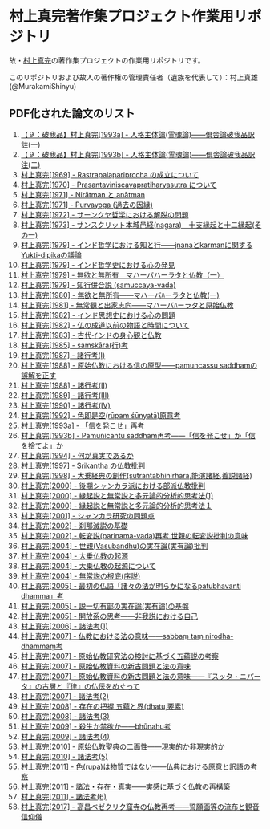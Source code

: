 # 村上真完著作集プロジェクト作業用リポジトリ

故・[村上真完](https://ja.wikipedia.org/wiki/%E6%9D%91%E4%B8%8A%E7%9C%9F%E5%AE%8C)の著作集プロジェクトの作業用リポジトリです。

このリポジトリおよび故人の著作権の管理責任者（遺族を代表して）：村上真雄(@MurakamiShinyu)

## PDF化された論文のリスト

1. [【９：破我品】村上真完[1993a] - 人格主体論(霊魂論)——倶舎論破我品訳註(一)](PDF/【９：破我品】村上真完[1993a]%20-%20人格主体論(霊魂論)——倶舎論破我品訳註(一).pdf)
1. [【９：破我品】村上真完[1993b] - 人格主体論(霊魂論)——倶舎論破我品訳注(二)](PDF/【９：破我品】村上真完[1993b]%20-%20人格主体論(霊魂論)——倶舎論破我品訳注(二).pdf)
1. [村上真完[1969] - Rastrapalapariprccha の成立について](PDF/村上真完[1969]%20-%20Rastrapalapariprccha%20の成立について.pdf)
1. [村上真完[1970] - Prasantaviniscayapratiharyasutra について](PDF/村上真完[1970]%20-%20Prasantaviniscayapratiharyasutra%20について.pdf)
1. [村上真完[1971] - Nirātman と anātman](PDF/村上真完[1971]%20-%20Nirātman%20と%20anātman.pdf)
1. [村上真完[1971] - Purvayoga (過去の因縁)](PDF/村上真完[1971]%20-%20Purvayoga%20(過去の因縁).pdf)
1. [村上真完[1972] - サーンクヤ哲学における解脱の問題](PDF/村上真完[1972]%20-%20サーンクヤ哲学における解脱の問題.pdf)
1. [村上真完[1973] - サンスクリット本城邑経(nagara)　十支縁起と十二縁起(その一)](PDF/村上真完[1973]%20-%20サンスクリット本城邑経(nagara)%E3%80%80十支縁起と十二縁起(その一).pdf)
1. [村上真完[1979] - インド哲学における知と行——jnanaとkarmanに関するYukti-dipikaの議論](PDF/村上真完[1979]%20-%20インド哲学における知と行——jnanaとkarmanに関するYukti-dipikaの議論.pdf)
1. [村上真完[1979] - インド哲学史における心の発見](PDF/村上真完[1979]%20-%20インド哲学史における心の発見.pdf)
1. [村上真完[1979] - 無欲と無所有　マハーバハーラタと仏教（一）](PDF/村上真完[1979]%20-%20無欲と無所有%E3%80%80マハーバハーラタと仏教（一）.pdf)
1. [村上真完[1979] - 知行併合説 (samuccaya-vada)](PDF/村上真完[1979]%20-%20知行併合説%20(samuccaya-vada).pdf)
1. [村上真完[1980] - 無欲と無所有——マハーバﾊーラタと仏教(一)](PDF/村上真完[1979]%20-%20無欲と無所有——マハーバﾊーラタと仏教(一).pdf)
1. [村上真完[1981] - 無常観と出家志向——マハーバﾊーラタと原始仏教](PDF/村上真完[1981]%20-%20無常観と出家志向——マハーバﾊーラタと原始仏教.pdf)
1. [村上真完[1982] - インド思想史における心の問題](PDF/村上真完[1982]%20-%20インド思想史における心の問題.pdf)
1. [村上真完[1982] - 仏の成道以前の物語と時間について](PDF/村上真完[1982]%20-%20仏の成道以前の物語と時間について.pdf)
1. [村上真完[1983] - 古代インドの身心観と仏教](PDF/村上真完[1983]%20-%20古代インドの身心観と仏教.pdf)
1. [村上真完[1985] - samskāra(行)考](PDF/村上真完[1985]%20-%20samskāra(行)考.pdf)
1. [村上真完[1987] - 諸行考(I)](PDF/村上真完[1987]%20-%20諸行考(I).pdf)
1. [村上真完[1988] - 原始仏教における信の原型——pamuncassu saddhamの誤解を正す](PDF/村上真完[1988]%20-%20原始仏教における信の原型——pamuncassu%20saddhamの誤解を正す.pdf)
1. [村上真完[1988] - 諸行考(II)](PDF/村上真完[1988]%20-%20諸行考(II).pdf)
1. [村上真完[1989] - 諸行考(III)](PDF/村上真完[1989]%20-%20諸行考(III).pdf)
1. [村上真完[1990] - 諸行考(IV)](PDF/村上真完[1990]%20-%20諸行考(IV).pdf)
1. [村上真完[1992] - 色即是空(rūpam śūnyatā)原意考](PDF/村上真完[1992]%20-%20色即是空(rūpam%20śūnyatā)原意考.pdf)
1. [村上真完[1993a] - 「信を発こせ」再考](PDF/村上真完[1993a]%20-%20「信を発こせ」再考.pdf)
1. [村上真完[1993b] - Pamuñicantu saddham再考——「信を発こせ」か「信を捨てよ」か](PDF/村上真完[1993b]%20-%20Pamuñicantu%20saddham再考——「信を発こせ」か「信を捨てよ」か.pdf)
1. [村上真完[1994] - 何が真実であるか](PDF/村上真完[1994]%20-%20何が真実であるか.pdf)
1. [村上真完[1997] - Srikantha の仏教批判](PDF/村上真完[1997]%20-%20Srikantha%20の仏教批判.pdf)
1. [村上真完[1998] - 大乗経典の創作(sutrantabhinirhara,能演諸経,善説諸経) ](PDF/村上真完[1998]%20-%20大乗経典の創作(sutrantabhinirhara,能演諸経,善説諸経)%20.pdf)
1. [村上真完[2000] - 後期シャンカラ派における部派仏教批判](PDF/村上真完[2000]%20-%20後期シャンカラ派における部派仏教批判.pdf)
1. [村上真完[2000] - 縁起説と無常説と多元論的分析的思考法(1)](PDF/村上真完[2000]%20-%20縁起説と無常説と多元論的分析的思考法(1).pdf)
1. [村上真完[2000] - 縁起説と無常説と多元論的分析的思考法１](PDF/村上真完[2000]%20-%20縁起説と無常説と多元論的分析的思考法１.pdf)
1. [村上真完[2001] - シャンカラ研究の問題点](PDF/村上真完[2001]%20-%20シャンカラ研究の問題点.pdf)
1. [村上真完[2002] - 刹那滅説の基礎](PDF/村上真完[2002]%20-%20刹那滅説の基礎.pdf)
1. [村上真完[2002] - 転変説(parinama-vada)再考 世親の転変説批判の意味](PDF/村上真完[2002]%20-%20転変説(parinama-vada)再考%20世親の転変説批判の意味.pdf)
1. [村上真完[2004] - 世親(Vasubandhu)の実在論(実有論)批判](PDF/村上真完[2004]%20-%20世親(Vasubandhu)の実在論(実有論)批判.pdf)
1. [村上真完[2004] - 大乗仏教の起源](PDF/村上真完[2004]%20-%20大乗仏教の起源.pdf)
1. [村上真完[2004] - 大乗仏教の起源について](PDF/村上真完[2004]%20-%20大乗仏教の起源について.pdf)
1. [村上真完[2004] - 無常説の根底(序説)](PDF/村上真完[2004]%20-%20無常説の根底(序説).pdf)
1. [村上真完[2005] - 最初の仏語「諸々の法が明らかになるpatubhavanti dhamma」考](PDF/村上真完[2005]%20-%20最初の仏語「諸々の法が明らかになるpatubhavanti%20dhamma」考.pdf)
1. [村上真完[2005] - 説一切有部の実在論(実有論)の基盤](PDF/村上真完[2005]%20-%20説一切有部の実在論(実有論)の基盤.pdf)
1. [村上真完[2005] - 開放系の思考——非我説における自己](PDF/村上真完[2005]%20-%20開放系の思考——非我説における自己.pdf)
1. [村上真完[2006] - 諸法考(1)](PDF/村上真完[2006]%20-%20諸法考(1).pdf)
1. [村上真完[2007] - 仏教における法の意味——sabbaṃ taṃ nirodha-dhammaṃ考](PDF/村上真完[2007]%20-%20仏教における法の意味——sabbaṃ%20taṃ%20nirodha-dhammaṃ考.pdf)
1. [村上真完[2007] - 原始仏教研究法の検討に基づく五蘊説の考察](PDF/村上真完[2007]%20-%20原始仏教研究法の検討に基づく五蘊説の考察.pdf)
1. [村上真完[2007] - 原始仏教資料の新古問題と法の意味](PDF/村上真完[2007]%20-%20原始仏教資料の新古問題と法の意味.pdf)
1. [村上真完[2007] - 原始仏教資料の新古問題と法の意味——『スッタ・ニパータ』の古層と『律』の仏伝をめぐって](PDF/村上真完[2007]%20-%20原始仏教資料の新古問題と法の意味——『スッタ・ニパータ』の古層と『律』の仏伝をめぐって.pdf)
1. [村上真完[2007] - 諸法考(2)](PDF/村上真完[2007]%20-%20諸法考(2).pdf)
1. [村上真完[2008] - 存在の把握 五蘊と界(dhatu,要素)](PDF/村上真完[2008]%20-%20存在の把握%20五蘊と界(dhatu,要素).pdf)
1. [村上真完[2008] - 諸法考(3)](PDF/村上真完[2008]%20-%20諸法考(3).pdf)
1. [村上真完[2009] - 殺生か禁欲か——bhūnahu考](PDF/村上真完[2009]%20-%20殺生か禁欲か——bhūnahu考.pdf)
1. [村上真完[2009] - 諸法考(4)](PDF/村上真完[2009]%20-%20諸法考(4).pdf)
1. [村上真完[2010] - 原始仏教聖典の二面性——現実的か非現実的か](PDF/村上真完[2010]%20-%20原始仏教聖典の二面性——現実的か非現実的か.pdf)
1. [村上真完[2010] - 諸法考(5)](PDF/村上真完[2010]%20-%20諸法考(5).pdf)
1. [村上真完[2011] - 色(rupa)は物質ではない——仏典における原意と訳語の考察](PDF/村上真完[2011]%20-%20色(rupa)は物質ではない——仏典における原意と訳語の考察.pdf)
1. [村上真完[2011] - 諸法・存在・真実——実感に基づく仏教の再構築](PDF/村上真完[2011]%20-%20諸法・存在・真実——実感に基づく仏教の再構築.pdf)
1. [村上真完[2011] - 諸法考(6)](PDF/村上真完[2011]%20-%20諸法考(6).pdf)
1. [村上真完[2017] - 高昌ベゼクリク窟寺の仏教再考——誓願画等の流布と観音信仰儀](PDF/村上真完[2017]%20-%20高昌ベゼクリク窟寺の仏教再考——誓願画等の流布と観音信仰儀.pdf)
